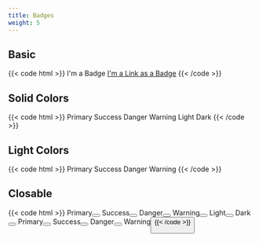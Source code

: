 ```yaml
---
title: Badges
weight: 5
---
```


## Basic

{{< code html >}}
<span class="badge badge-primary">I'm a Badge</span>
<a class="badge badge-primary" href="#">I'm a Link as a Badge</a>
{{< /code >}}

## Solid Colors

{{< code html >}}
<span class="badge badge-primary">Primary</span>
<span class="badge badge-success">Success</span>
<span class="badge badge-danger">Danger</span>
<span class="badge badge-warning">Warning</span>
<span class="badge badge-light">Light</span>
<span class="badge badge-dark">Dark</span>
{{< /code >}}

## Light Colors

{{< code html >}}
<span class="badge badge-light-primary">Primary</span>
<span class="badge badge-light-success">Success</span>
<span class="badge badge-light-danger">Danger</span>
<span class="badge badge-light-warning">Warning</span>
{{< /code >}}

## Closable

{{< code html >}}
<span class="badge badge-primary">Primary<button class="btn btn-primary badge-close"><i data-feather="x"></i></button></span>
<span class="badge badge-success">Success<button class="btn btn-success badge-close"><i data-feather="x"></i></button></span>
<span class="badge badge-danger">Danger<button class="btn btn-danger badge-close"><i data-feather="x"></i></button></span>
<span class="badge badge-warning">Warning<button class="btn btn-warning badge-close"><i data-feather="x"></i></button></span>
<span class="badge badge-light">Light<button class="btn btn-light badge-close"><i data-feather="x"></i></button></span>
<span class="badge badge-dark">Dark<button class="btn btn-dark badge-close"><i data-feather="x"></i></button></span>
<span class="badge badge-light-primary">Primary<button class="btn btn-light-primary badge-close"><i data-feather="x"></i></button></span>
<span class="badge badge-light-success">Success<button class="btn btn-light-success badge-close"><i data-feather="x"></i></button></span>
<span class="badge badge-light-danger">Danger<button class="btn btn-light-danger badge-close"><i data-feather="x"></i></button></span>
<span class="badge badge-light-warning">Warning<button class="btn btn-light-warning badge-close"><i data-feather="x"></i></span>
{{< /code >}}
